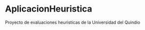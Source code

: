 AplicacionHeuristica
====================

Proyecto de evaluaciones heuristicas de la Universidad del Quindio
